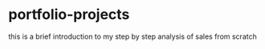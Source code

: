 # portfolio-projects
this is a brief introduction to my step by step analysis of sales from scratch
